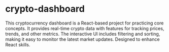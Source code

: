 # crypto-dashboard
This cryptocurrency dashboard is a React-based project for practicing core concepts. It provides real-time crypto data with features for tracking prices, trends, and other metrics. The interactive UI includes filtering and sorting, making it easy to monitor the latest market updates. Designed to enhance React skills.
